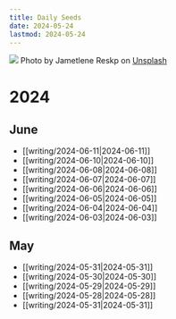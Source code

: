 ```yaml
---
title: Daily Seeds
date: 2024-05-24
lastmod: 2024-05-24
---
```


<img class="image-banner" src="https://images.unsplash.com/photo-1615469619480-1a7e77deb56c">
<span class="image-caption">Photo by Jametlene Reskp on <a href="https://unsplash.com/photos/brown-dried-leaves-on-brown-soil-vSVfPr2Uy3U">Unsplash</a></span>

# 2024

## June

- [[writing/2024-06-11|2024-06-11]]
- [[writing/2024-06-10|2024-06-10]]
- [[writing/2024-06-08|2024-06-08]]
- [[writing/2024-06-07|2024-06-07]]
- [[writing/2024-06-06|2024-06-06]]
- [[writing/2024-06-05|2024-06-05]]
- [[writing/2024-06-04|2024-06-04]]
- [[writing/2024-06-03|2024-06-03]]

## May

- [[writing/2024-05-31|2024-05-31]]
- [[writing/2024-05-30|2024-05-30]]
- [[writing/2024-05-29|2024-05-29]]
- [[writing/2024-05-28|2024-05-28]]
- [[writing/2024-05-31|2024-05-31]]


<style>
.content-meta { display: none;}
</style>
